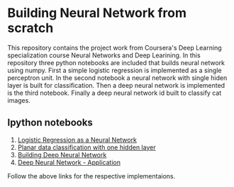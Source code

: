 Building Neural Network from scratch
===

This repository contains the project work from Coursera's Deep Learning specialization course Neural Networks and Deep Learining. In this
repository three python notebooks are included that builds neural network using numpy. First a simple logistic regression is implemented as 
a single perceptron unit. In the second notebook a neural network with single hiden layer is built for classification. Then a deep neural 
network is implemented is the third notebook. Finally a deep neural network id built to classify cat images.

## Ipython notebooks

        

1. [Logistic Regression as a Neural Network](LogisticRegressionAsNeuralNetwork/LogisticRegression.ipynb)
1. [Planar data classification with one hidden layer](PlanarDataClassificationWithOneHiddenLayer/PlanarDataClassificationWithOneHiddenLayer.ipynb)
1. [Building Deep Neural Network](BuildingDeepNeuralNetwork/BuildingDeepNeuralNetwork.ipynb)
1. [Deep Neural Network - Application](DeepNeuralNetworkApplication/DeepNeuralNetworkApplication.ipynb)

Follow the above links for the respective implementaions.
